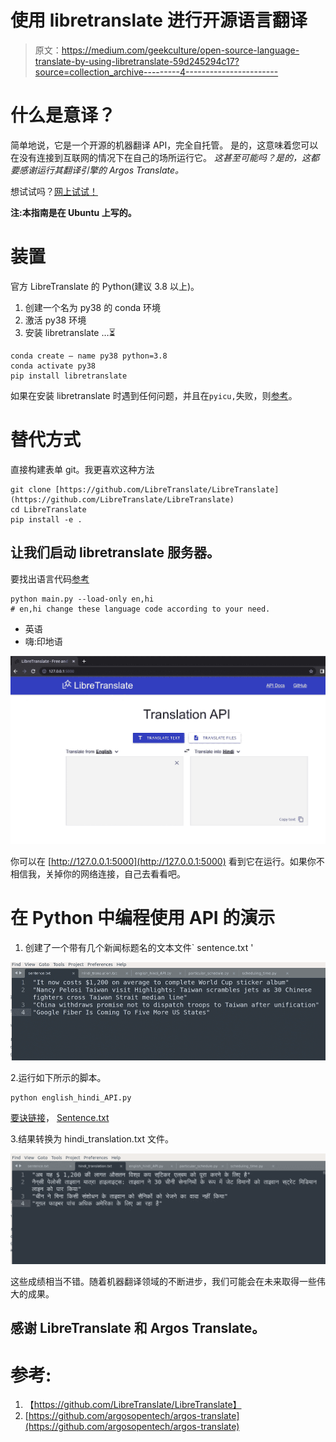 # 使用 libretranslate 进行开源语言翻译

> 原文：<https://medium.com/geekculture/open-source-language-translate-by-using-libretranslate-59d245294c17?source=collection_archive---------4----------------------->

# 什么是意译？

简单地说，它是一个开源的机器翻译 API，完全自托管。
是的，这意味着您可以在没有连接到互联网的情况下在自己的场所运行它。
*这甚至可能吗？是的，这都要感谢运行其翻译引擎的 Argos Translate。*

想试试吗？[网上试试！](https://libretranslate.com/)

**注:本指南是在 Ubuntu 上写的。**

# 装置

官方 LibreTranslate 的 Python(建议 3.8 以上)。

1.  创建一个名为 py38 的 conda 环境
2.  激活 py38 环境
3.  安装 libretranslate …⏳

```
conda create — name py38 python=3.8
conda activate py38
pip install libretranslate
```

如果在安装 libretranslate 时遇到任何问题，并且在`pyicu,`失败，则[参考](https://stackoverflow.com/a/41766057/5305748)。

# 替代方式

直接构建表单 git。我更喜欢这种方法

```
git clone [https://github.com/LibreTranslate/LibreTranslate](https://github.com/LibreTranslate/LibreTranslate)
cd LibreTranslate
pip install -e .
```

## 让我们启动 libretranslate 服务器。

要找出语言代码[参考](https://www.andiamo.co.uk/resources/iso-language-codes/)

```
python main.py --load-only en,hi
# en,hi change these language code according to your need.
```

*   英语
*   嗨:印地语

![](img/11933dcc3d723e8ab66aaaf99373842f.png)

你可以在 [http://127.0.0.1:5000](http://127.0.0.1:5000) 看到它在运行。如果你不相信我，关掉你的网络连接，自己去看看吧。

# 在 Python 中编程使用 API 的演示

1.  创建了一个带有几个新闻标题名的文本文件` sentence.txt '

![](img/3c187e549cbdd15a17bb67ad25fc645c.png)

2.运行如下所示的脚本。

```
python english_hindi_API.py 
```

[要诀链接](https://gist.github.com/mrtushartiwari/4b3afee38edab1552843d4ceb3e88193)， [Sentence.txt](https://gist.github.com/mrtushartiwari/b55061246964b89ad6cde32ef57e316d)

3.结果转换为 hindi_translation.txt 文件。

![](img/c3a7795c551fc8a82b87ca90aa2758a0.png)

这些成绩相当不错。随着机器翻译领域的不断进步，我们可能会在未来取得一些伟大的成果。

## 感谢 LibreTranslate 和 Argos Translate。

# 参考:

1.  【https://github.com/LibreTranslate/LibreTranslate】
2.  [https://github.com/argosopentech/argos-translate](https://github.com/argosopentech/argos-translate)